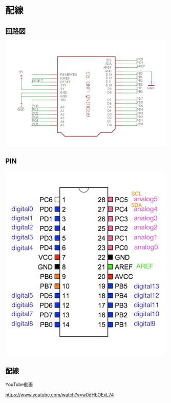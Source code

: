 # 配線

## 回路図

![](./img/schematic_gpio.png)

## PIN

![](./img/pin_gpio.png)

## 配線

YouTube動画

https://www.youtube.com/watch?v=w0dHbOExL74

